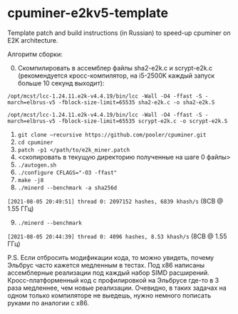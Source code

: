 # cpuminer-e2kv5-template
Template patch and build instructions (in Russian) to speed-up cpuminer on E2K architecture.

Алгоритм сборки:

0) Скомпилировать в ассемблер файлы sha2-e2k.c и scrypt-e2k.c (рекомендуется кросс-компилятор, на i5-2500K каждый запуск больше 10 секунд выходит):

```/opt/mcst/lcc-1.24.11.e2k-v4.4.19/bin/lcc -Wall -O4 -ffast -S -march=elbrus-v5 -fblock-size-limit=65535 sha2-e2k.c -o sha2-e2k.S```

```/opt/mcst/lcc-1.24.11.e2k-v4.4.19/bin/lcc -Wall -O4 -ffast -S -march=elbrus-v5 -fblock-size-limit=65535 scrypt-e2k.c -o scrypt-e2k.S```

1) ```git clone —recursive https://github.com/pooler/cpuminer.git```
2) ```cd cpuminer```
3) ```patch -p1 </path/to/e2k_miner.patch```
4) <скопировать в текущую директорию полученные на шаге 0 файлы>
5) ```./autogen.sh```
6) ```./configure CFLAGS="-O3 -ffast"```
7) ```make -j8```
8) ```./minerd --benchmark -a sha256d```

```[2021-08-05 20:49:51] thread 0: 2097152 hashes, 6839 khash/s``` (8СВ @ 1.55 ГГц)

9) ```./minerd --benchmark```

```[2021-08-05 20:44:39] thread 0: 4096 hashes, 8.53 khash/s``` (8СВ @ 1.55 ГГц)

P.S. Если отбросить модификации кода, то можно увидеть, почему Эльбрус часто кажется медленным в тестах. Под x86 написаны ассемблерные реализации под каждый набор SIMD расширений. Кросс-платформенный код с профилировкой на Эльбрусе где-то в 3 раза медленнее, чем новые реализации. Очевидно, в таких задачах на одном только компиляторе не выедешь, нужно немного пописать руками по аналогии с x86.
